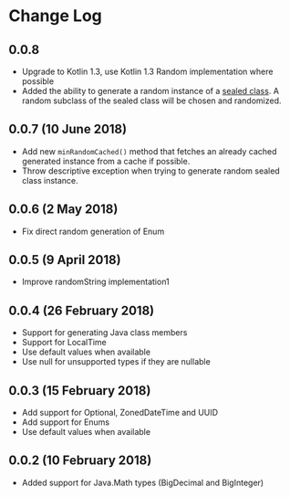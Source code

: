 # Change Log
## 0.0.8
* Upgrade to Kotlin 1.3, use Kotlin 1.3 Random implementation where possible
* Added the ability to generate a random instance of a [sealed class](https://kotlinlang.org/docs/reference/sealed-classes.html). A random subclass of the sealed class will be chosen and randomized.

## 0.0.7 (10 June 2018)
* Add new `minRandomCached()` method that fetches an already cached generated instance from a cache if possible. 
* Throw descriptive exception when trying to generate random sealed class instance.

## 0.0.6 (2 May 2018)
* Fix direct random generation of Enum

## 0.0.5 (9 April 2018)
* Improve randomString implementation1

## 0.0.4 (26 February 2018)
* Support for generating Java class members
* Support for LocalTime
* Use default values when available
* Use null for unsupported types if they are nullable

## 0.0.3 (15 February 2018)
* Add support for Optional, ZonedDateTime and UUID
* Add support for Enums
* Use default values when available

## 0.0.2 (10 February 2018)
* Added support for Java.Math types (BigDecimal and BigInteger)